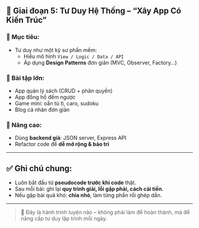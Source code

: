 ## 🧠 Giai đoạn 5: Tư Duy Hệ Thống – “Xây App Có Kiến Trúc”

### 🎯 Mục tiêu:

- Tư duy như một kỹ sư phần mềm:
  - Hiểu mô hình `View / Logic / Data / API`
  - Áp dụng **Design Patterns** đơn giản (MVC, Observer, Factory…)

### 📌 Bài tập lớn:

- App quản lý sách (CRUD + phân quyền)
- App đồng hồ đếm ngược
- Game mini: oẳn tù tì, caro, sudoku
- Blog cá nhân đơn giản

### 📘 Nâng cao:

- Dùng **backend giả**: JSON server, Express API
- Refactor code để **dễ mở rộng & bảo trì**

---

## ✅ Ghi chú chung:

- Luôn bắt đầu từ **pseudocode trước khi code** thật.
- Sau mỗi bài: ghi lại **quy trình giải, lỗi gặp phải, cách cải tiến**.
- Nếu gặp bài quá khó: **chia nhỏ**, làm từng phần rồi ghép dần.

---

> 🧭 Đây là hành trình luyện não – không phải làm để hoàn thành, mà để nâng cấp tư duy lập trình mỗi ngày.
